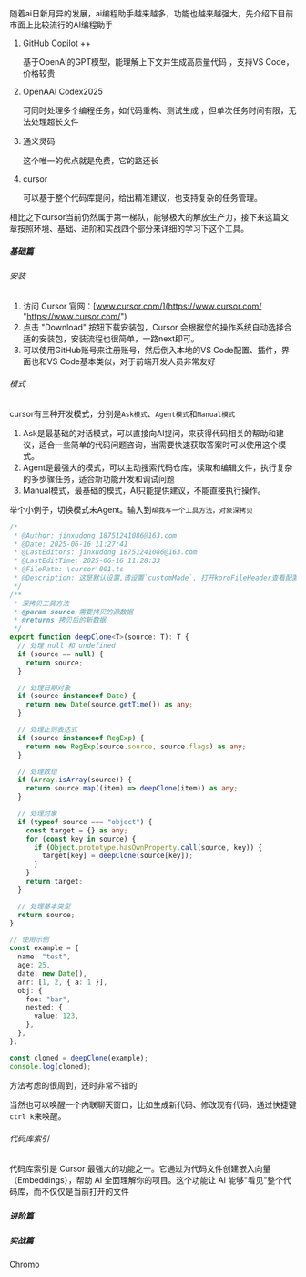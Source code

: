 随着ai日新月异的发展，ai编程助手越来越多，功能也越来越强大，先介绍下目前市面上比较流行的AI编程助手

1. GitHub Copilot ++

    基于OpenAI的GPT模型，能理解上下文并生成高质量代码 ，支持VS Code，价格较贵

2. OpenAAI Codex2025 

    可同时处理多个编程任务，如代码重构、测试生成 ，但单次任务时间有限，无法处理超长文件

3. 通义灵码

   这个唯一的优点就是免费，它的路还长

4. cursor

   可以基于整个代码库提问，给出精准建议，也支持复杂的任务管理。

相比之下cursor当前仍然属于第一梯队，能够极大的解放生产力，接下来这篇文章按照环境、基础、进阶和实战四个部分来详细的学习下这个工具。

##### 基础篇

###### 安装

1. 访问 Cursor 官网：[www.cursor.com/](https://www.cursor.com/ "https://www.cursor.com/")
2. 点击 "Download" 按钮下载安装包，Cursor 会根据您的操作系统自动选择合适的安装包，安装流程也很简单，一路next即可。
3. 可以使用GitHub账号来注册账号，然后倒入本地的VS Code配置、插件，界面也和VS Code基本类似，对于前端开发人员非常友好

###### 模式

cursor有三种开发模式，分别是`Ask模式`、`Agent模式`和`Manual模式`

1. Ask是最基础的对话模式，可以直接向AI提问，来获得代码相关的帮助和建议，适合一些简单的代码问题咨询，当需要快速获取答案时可以使用这个模式。
2. Agent是最强大的模式，可以主动搜索代码仓库，读取和编辑文件，执行复杂的多步骤任务，适合新功能开发和调试问题
3. Manual模式，最基础的模式，AI只能提供建议，不能直接执行操作。

举个小例子，切换模式未Agent。输入到` 帮我写一个工具方法，对象深拷贝 `

```ts
/*
 * @Author: jinxudong 18751241086@163.com
 * @Date: 2025-06-16 11:27:41
 * @LastEditors: jinxudong 18751241086@163.com
 * @LastEditTime: 2025-06-16 11:28:33
 * @FilePath: \cursor\001.ts
 * @Description: 这是默认设置,请设置`customMade`, 打开koroFileHeader查看配置 进行设置: https://github.com/OBKoro1/koro1FileHeader/wiki/%E9%85%8D%E7%BD%AE
 */
/**
 * 深拷贝工具方法
 * @param source 需要拷贝的源数据
 * @returns 拷贝后的新数据
 */
export function deepClone<T>(source: T): T {
  // 处理 null 和 undefined
  if (source == null) {
    return source;
  }

  // 处理日期对象
  if (source instanceof Date) {
    return new Date(source.getTime()) as any;
  }

  // 处理正则表达式
  if (source instanceof RegExp) {
    return new RegExp(source.source, source.flags) as any;
  }

  // 处理数组
  if (Array.isArray(source)) {
    return source.map((item) => deepClone(item)) as any;
  }

  // 处理对象
  if (typeof source === "object") {
    const target = {} as any;
    for (const key in source) {
      if (Object.prototype.hasOwnProperty.call(source, key)) {
        target[key] = deepClone(source[key]);
      }
    }
    return target;
  }

  // 处理基本类型
  return source;
}

// 使用示例
const example = {
  name: "test",
  age: 25,
  date: new Date(),
  arr: [1, 2, { a: 1 }],
  obj: {
    foo: "bar",
    nested: {
      value: 123,
    },
  },
};

const cloned = deepClone(example);
console.log(cloned);

```

方法考虑的很周到，还时非常不错的

当然也可以唤醒一个内联聊天窗口，比如生成新代码、修改现有代码，通过快捷键`ctrl k`来唤醒。



###### 代码库索引

代码库索引是 Cursor 最强大的功能之一。它通过为代码文件创建嵌入向量（Embeddings），帮助 AI 全面理解你的项目。这个功能让 AI 能够"看见"整个代码库，而不仅仅是当前打开的文件

##### 





##### 进阶篇





##### 实战篇

Chromo





